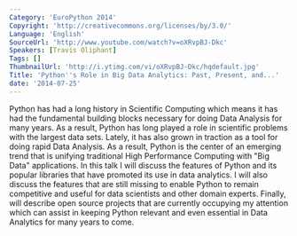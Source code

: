```yaml
---
Category: 'EuroPython 2014'
Copyright: 'http://creativecommons.org/licenses/by/3.0/'
Language: 'English'
SourceUrl: 'http://www.youtube.com/watch?v=oXRvpBJ-Dkc'
Speakers: [Travis Oliphant]
Tags: []
ThumbnailUrl: 'http://i.ytimg.com/vi/oXRvpBJ-Dkc/hqdefault.jpg'
Title: 'Python''s Role in Big Data Analytics: Past, Present, and...'
date: '2014-07-25'
---
```

Python has had a long history in Scientific Computing which means it has had the fundamental building blocks necessary for doing Data Analysis for many years. As a result, Python has long played a role in scientific problems with the largest data sets. Lately, it has also grown in traction as a tool for doing rapid Data Analysis. As a result, Python is the center of an emerging trend that is unifying traditional High Performance Computing with "Big Data" applications. In this talk I will discuss the features of Python and its popular libraries that have promoted its use in data analytics. I will also discuss the features that are still missing to enable Python to remain competitive and useful for data scientists and other domain experts. Finally, will describe open source projects that are currently occupying my attention which can assist in keeping Python relevant and even essential in Data Analytics for many years to come.
